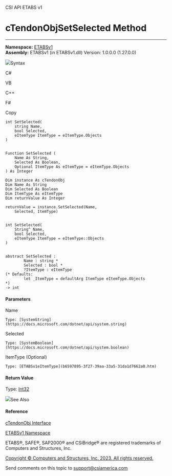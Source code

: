 ﻿

CSI API ETABS v1

# cTendonObjSetSelected Method  
  
---  
  
**Namespace:** [ETABSv1](2780f1b8-2033-5289-2298-1cdb2a7508d9.htm)  
**Assembly:** ETABSv1 (in ETABSv1.dll) Version: 1.0.0.0 (1.27.0.0)

![](../icons/SectionExpanded.png)Syntax

C#

VB

C++

F#

Copy

    
    
    int SetSelected(
    	string Name,
    	bool Selected,
    	eItemType ItemType = eItemType.Objects
    )
    
    
    Function SetSelected ( 
    	Name As String,
    	Selected As Boolean,
    	Optional ItemType As eItemType = eItemType.Objects
    ) As Integer
    
    Dim instance As cTendonObj
    Dim Name As String
    Dim Selected As Boolean
    Dim ItemType As eItemType
    Dim returnValue As Integer
    
    returnValue = instance.SetSelected(Name, 
    	Selected, ItemType)
    
    
    int SetSelected(
    	String^ Name, 
    	bool Selected, 
    	eItemType ItemType = eItemType::Objects
    )
    
    
    abstract SetSelected : 
            Name : string * 
            Selected : bool * 
            ?ItemType : eItemType 
    (* Defaults:
            let _ItemType = defaultArg ItemType eItemType.Objects
    *)
    -> int 
    

#### Parameters

Name

    Type: [SystemString](https://docs.microsoft.com/dotnet/api/system.string)  

Selected

    Type: [SystemBoolean](https://docs.microsoft.com/dotnet/api/system.boolean)  

ItemType (Optional)

    Type: [ETABSv1eItemType](b6597895-3f27-39aa-33a5-31da1d7662a0.htm)  

#### Return Value

Type: [Int32](https://docs.microsoft.com/dotnet/api/system.int32)

![](../icons/SectionExpanded.png)See Also

#### Reference

[cTendonObj Interface](753dc190-17d4-bab1-89d0-5d2bf9ce763f.htm)

[ETABSv1 Namespace](2780f1b8-2033-5289-2298-1cdb2a7508d9.htm)

ETABS®, SAFE®, SAP2000® and CSiBridge® are registered trademarks of Computers
and Structures, Inc.  

[Copyright © Computers and Structures, Inc. 2023. All rights
reserved.](http://www.csiamerica.com)

Send comments on this topic to
[support@csiamerica.com](mailto:support%40csiamerica.com?Subject=CSI%20API%20ETABS%20v1)

